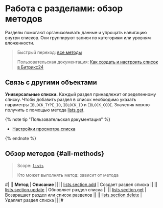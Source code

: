 # Работа с разделами: обзор методов

Разделы помогают организовывать данные и упрощать навигацию внутри списков. Они группируют записи по категориям или уровням вложенности.

> Быстрый переход: [все методы](#all-methods)
>
> Пользовательская документация: [Как создать и настроить список в Битрикс24](https://helpdesk.bitrix24.ru/open/25651148)

## Связь с другими объектами

**Универсальные списки.** Каждый раздел принадлежит определенному списку. Чтобы добавить раздел в список необходимо указать параметры `IBLOCK_TYPE_ID`, `IBLOCK_ID` и `IBLOCK_CODE`. Значения можно получить с помощью метода [lists.get](../lists/lists-get).

{% note tip "Пользовательская документация" %}

- [Настройки просмотра списка](https://helpdesk.bitrix24.ru/open/5406079)

{% endnote %}

## Обзор методов {#all-methods}

> Scope: [`lists`](../../scopes/permissions.md)
>
> Кто может выполнять метод: зависит от метода

#|
|| **Метод** | **Описание** ||
|| [lists.section.add](./lists-section-add.md) | Создает раздел списка ||
|| [lists.section.update](./lists-section-update.md) | Обновляет раздел списка ||
|| [lists.section.get](./lists-section-get.md) | Возвращает раздел или список разделов ||
|| [lists.section.delete](./lists-section-delete.md) | Удаляет раздел списка ||
|#